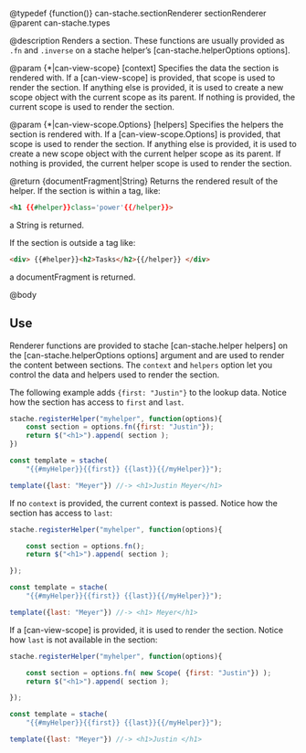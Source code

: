 @typedef {function()} can-stache.sectionRenderer sectionRenderer
@parent can-stache.types

@description Renders a section. These functions are usually provided as `.fn` and
`.inverse` on a stache helper’s [can-stache.helperOptions options].

@param {*|can-view-scope} [context] Specifies the data the section is rendered
with.  If a [can-view-scope] is provided, that scope is used to render the
section.  If anything else is provided, it is used to create a new scope object
with the current scope as its parent.  If nothing is provided, the current
scope is used to render the section.

@param {*|can-view-scope.Options} [helpers] Specifies the helpers the section is rendered
with.  If a [can-view-scope.Options] is provided, that scope is used to render the
section.  If anything else is provided, it is used to create a new scope object
with the current helper scope as its parent.  If nothing is provided, the current
helper scope is used to render the section.

@return {documentFragment|String} Returns the rendered result of the helper. If the
section is within a tag, like:

```html
<h1 {{#helper}}class='power'{{/helper}}>
```

a String is returned.  

If the section is outside a tag like:

```html
<div> {{#helper}}<h2>Tasks</h2>{{/helper}} </div>
```

a documentFragment is returned.

@body

## Use

Renderer functions are provided to stache [can-stache.helper helpers] on
the [can-stache.helperOptions options] argument and are used to render the
content between sections. The `context` and `helpers` option let you control
the data and helpers used to render the section.

The following example adds `{first: "Justin"}` to the lookup
data. Notice how the section has access to `first` and `last`.

```js
stache.registerHelper("myhelper", function(options){
	const section = options.fn({first: "Justin"});
	return $("<h1>").append( section );
})

const template = stache(
	"{{#myHelper}}{{first}} {{last}}{{/myHelper}}");

template({last: "Meyer"}) //-> <h1>Justin Meyer</h1>
```

If no `context` is provided, the current context is passed.  Notice
how the section has access to `last`:

```js
stache.registerHelper("myhelper", function(options){

	const section = options.fn();
	return $("<h1>").append( section );

});

const template = stache(
	"{{#myHelper}}{{first}} {{last}}{{/myHelper}}");

template({last: "Meyer"}) //-> <h1> Meyer</h1>
```

If a [can-view-scope] is provided, it is used to render the
section. Notice how `last` is not available in the section:

```js
stache.registerHelper("myhelper", function(options){

	const section = options.fn( new Scope( {first: "Justin"}) );
	return $("<h1>").append( section );

});

const template = stache(
	"{{#myHelper}}{{first}} {{last}}{{/myHelper}}");

template({last: "Meyer"}) //-> <h1>Justin </h1>
```
